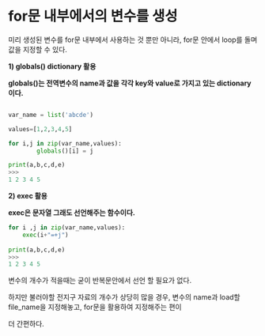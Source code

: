 # for문 내부에서의 변수를 생성
미리 생성된 변수를 for문 내부에서 사용하는 것 뿐만 아니라, for문 안에서 loop를 돌며 값을 지정할 수 있다.

__1) globals() dictionary 활용__

__globals()는 전역변수의 name과 값을 각각 key와 value로 가지고 있는 dictionary 이다.__

```python

var_name = list('abcde')

values=[1,2,3,4,5]

for i,j in zip(var_name,values):
        globals()[i] = j

print(a,b,c,d,e)
>>> 
1 2 3 4 5
```

__2) exec 활용__

__exec은 문자열 그래도 선언해주는 함수이다.__

```python
for i ,j in zip(var_name,values):
	exec(i+"=+j")
  
print(a,b,c,d,e)
>>> 
1 2 3 4 5
```

변수의 개수가 적을때는 굳이 반복문안에서 선언 할 필요가 없다.

하지만 불러야할 전지구 자료의 개수가 상당히 많을 경우, 변수의 name과 load할 file_name을 지정해놓고, for문을 활용하여 지정해주는 편이 

더 간편하다.
